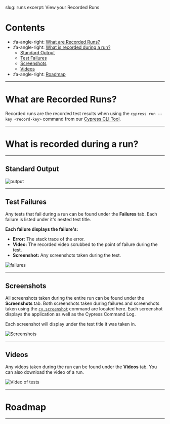 slug: runs
excerpt: View your Recorded Runs

# Contents

- :fa-angle-right: [What are Recorded Runs?](#section-what-are-recorded-runs)
- :fa-angle-right: [What is recorded during a run?](#section-what-is-recorded-during-a-run-)
  - [Standard Output](#section-standard-output)
  - [Test Failures](#section-test-failures)
  - [Screenshots](#section-screenshots)
  - [Videos](#section-videos)
- :fa-angle-right: [Roadmap](#section-roadmap)

***

# What are Recorded Runs?

Recorded runs are the recorded test results when using the `cypress run --key <record-key>` command from our [Cypress CLI Tool](https://github.com/cypress-io/cypress-cli).

***

# What is recorded during a run?

***

## Standard Output

![output](https://cloud.githubusercontent.com/assets/1271364/22707798/f5e5608e-ed41-11e6-8832-d66e5a68094b.png)

***

## Test Failures

Any tests that fail during a run can be found under the **Failures** tab. Each failure is listed under it's nested test title.

**Each failure displays the failure's:**

- **Error:** The stack trace of the error.
- **Video:** The recorded video scrubbed to the point of failure during the test.
- **Screenshot:** Any screenshots taken during the test.

![failures](https://cloud.githubusercontent.com/assets/1271364/22707770/dce3664e-ed41-11e6-84de-03acdc499daa.png)

***

## Screenshots

All screenshots taken during the entire run can be found under the **Screenshots** tab. Both screenshots taken during failures and screenshots taken using the [`cy.screenshot`](https://on.cypress.io/api/screenshot) command are located here. Each screenshot displays the application as well as the Cypress Command Log.

Each screenshot will display under the test title it was taken in.

![Screenshots](https://cloud.githubusercontent.com/assets/1271364/22707241/28bf50de-ed40-11e6-93a1-4e09c2767605.png)

***

## Videos

Any videos taken during the run can be found under the **Videos** tab. You can also download the video of a run.

![Video of tests](https://cloud.githubusercontent.com/assets/1271364/22706030/c3a442f8-ed3b-11e6-812e-a12980057e39.png)

***

# Roadmap

***
